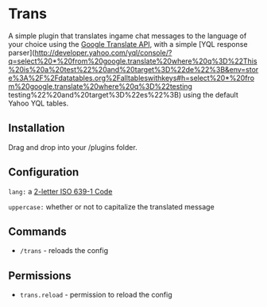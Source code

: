 Trans
=====

A simple plugin that translates ingame chat messages to the language of your choice using the [Google Translate API](http://www.datatables.org/google/google.translate.xml), with a simple [YQL response parser](http://developer.yahoo.com/yql/console/?q=select%20*%20from%20google.translate%20where%20q%3D%22This%20is%20a%20test%22%20and%20target%3D%22de%22%3B&env=store%3A%2F%2Fdatatables.org%2Falltableswithkeys#h=select%20*%20from%20google.translate%20where%20q%3D%22testing testing%22%20and%20target%3D%22es%22%3B) using the default Yahoo YQL tables.

Installation
------------

Drag and drop into your /plugins folder.

Configuration
-------------

`lang:` a [2-letter ISO 639-1 Code](http://www.loc.gov/standards/iso639-2/php/code_list.php)

`uppercase:` whether or not to capitalize the translated message

Commands
--------

* `/trans` - reloads the config

Permissions
-----------

* `trans.reload` - permission to reload the config